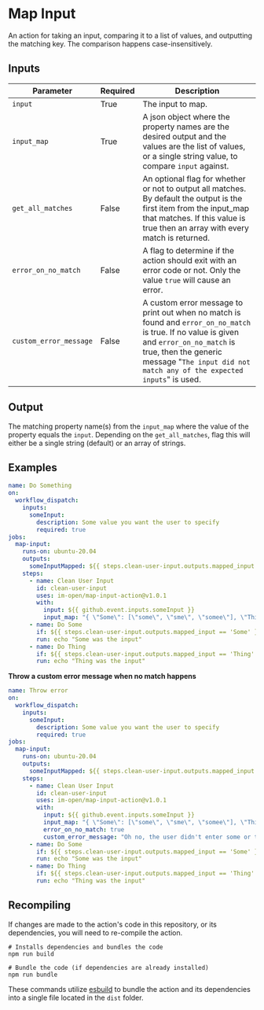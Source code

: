 # Map Input

An action for taking an input, comparing it to a list of values, and outputting the matching key. The comparison happens case-insensitively.

## Inputs

| Parameter              | Required | Description                                  |
| ---------------------- | -------- | -------------------------------------------- |
| `input`                | True     | The input to map. |
| `input_map`            | True     | A json object where the property names are the desired output and the values are the list of values, or a single string value, to compare `input` against. |
| `get_all_matches`      | False    | An optional flag for whether or not to output all matches. By default the output is the first item from the input_map that matches. If this value is true then an array with every match is returned. |
| `error_on_no_match`    | False    | A flag to determine if the action should exit with an error code or not. Only the value `true` will cause an error. |
| `custom_error_message` | False    | A custom error message to print out when no match is found and `error_on_no_match` is true. If no value is given and `error_on_no_match` is true, then the generic message "`The input did not match any of the expected inputs`" is used. |

## Output

The matching property name(s) from the `input_map` where the value of the property equals the `input`. Depending on the `get_all_matches`, flag this will either be a single string (default) or an array of strings.

## Examples

```yml
name: Do Something
on:
  workflow_dispatch:
    inputs:
      someInput:
        description: Some value you want the user to specify
        required: true
jobs:
  map-input:
    runs-on: ubuntu-20.04
    outputs:
      someInputMapped: ${{ steps.clean-user-input.outputs.mapped_input }}
    steps:
      - name: Clean User Input
        id: clean-user-input
        uses: im-open/map-input-action@v1.0.1
        with:
          input: ${{ github.event.inputs.someInput }}
          input_map: "{ \"Some\": [\"some\", \"sme\", \"somee\"], \"Thing\": [\"thing\", \"thingggg\"] }"
      - name: Do Some
        if: ${{ steps.clean-user-input.outputs.mapped_input == 'Some' }}
        run: echo "Some was the input"
      - name: Do Thing
        if: ${{ steps.clean-user-input.outputs.mapped_input == 'Thing' }}
        run: echo "Thing was the input"
```

**Throw a custom error message when no match happens**
```yml
name: Throw error
on:
  workflow_dispatch:
    inputs:
      someInput:
        description: Some value you want the user to specify
        required: true
jobs:
  map-input:
    runs-on: ubuntu-20.04
    outputs:
      someInputMapped: ${{ steps.clean-user-input.outputs.mapped_input }}
    steps:
      - name: Clean User Input
        id: clean-user-input
        uses: im-open/map-input-action@v1.0.1
        with:
          input: ${{ github.event.inputs.someInput }}
          input_map: "{ \"Some\": [\"some\", \"sme\", \"somee\"], \"Thing\": [\"thing\", \"thingggg\"] }"
          error_on_no_match: true
          custom_error_message: "Oh no, the user didn't enter some or thing!"
      - name: Do Some
        if: ${{ steps.clean-user-input.outputs.mapped_input == 'Some' }}
        run: echo "Some was the input"
      - name: Do Thing
        if: ${{ steps.clean-user-input.outputs.mapped_input == 'Thing' }}
        run: echo "Thing was the input"
```

## Recompiling

If changes are made to the action's code in this repository, or its dependencies, you will need to re-compile the action.

```
# Installs dependencies and bundles the code
npm run build

# Bundle the code (if dependencies are already installed)
npm run bundle
```

These commands utilize [esbuild](https://esbuild.github.io/getting-started/#bundling-for-node) to bundle the action and its dependencies into a single file located in the `dist` folder.